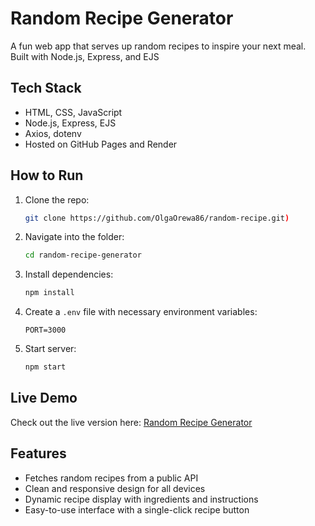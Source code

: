 # Random Recipe Generator
A fun web app that serves up random recipes to inspire your next meal. Built with Node.js, Express, and EJS

## Tech Stack
- HTML, CSS, JavaScript
- Node.js, Express, EJS
- Axios, dotenv
- Hosted on GitHub Pages and Render

## How to Run
1. Clone the repo:  
   ```sh
   git clone https://github.com/OlgaOrewa86/random-recipe.git)
   ```
2. Navigate into the folder:
   ```sh
   cd random-recipe-generator
   ```
3. Install dependencies:
   ```sh
   npm install
   ```
4. Create a `.env` file with necessary environment variables:  
   ```env
   PORT=3000
   ```
5. Start server:
   ```sh
   npm start
   ```

## Live Demo
Check out the live version here: [Random Recipe Generator](https://olgaorewa86.github.io/random-recipe/)

## Features
- Fetches random recipes from a public API
- Clean and responsive design for all devices
- Dynamic recipe display with ingredients and instructions
- Easy-to-use interface with a single-click recipe button
